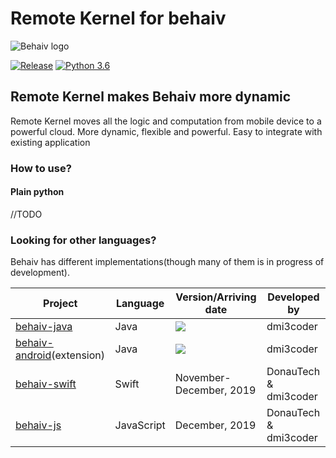# Remote Kernel for behaiv
![Behaiv logo](https://github.com/dmi3coder/behaiv-java/raw/master/docs/img/behaiv_logo.png)

[![Release](https://img.shields.io/github/v/release/donautech/behaiv-remote-kernel?include_prereleases)](https://github.com/donautech/behaiv-remote-kernel/releases) [![Python 3.6](https://img.shields.io/badge/python-3.6-blue.svg)](https://www.python.org/downloads/release/python-360/)

## Remote Kernel makes Behaiv more dynamic
Remote Kernel moves all the logic and computation from mobile device to a powerful cloud. 
More dynamic, flexible and powerful. Easy to integrate with existing application

### How to use?

#### Plain python

//TODO

 
### Looking for other languages?
Behaiv has different implementations(though many of them is in progress of development). 

| Project | Language | Version/Arriving date | Developed by |
|---------|----------|---------|--------------|
|[behaiv-java](https://github.com/dmi3coder/behaiv-java)| Java | [![](https://jitpack.io/v/dmi3coder/behaiv-java.svg)](https://jitpack.io/#dmi3coder/behaiv-java) |dmi3coder|
|[behaiv-android](https://github.com/dmi3coder/behaiv-android)(extension)| Java | [![](https://jitpack.io/v/dmi3coder/behaiv-android.svg)](https://jitpack.io/#dmi3coder/behaiv-android)| dmi3coder|
|[behaiv-swift](https://github.com/donautech/behaiv-swift)| Swift |November-December, 2019|DonauTech & dmi3coder|
|[behaiv-js]()| JavaScript | December, 2019|DonauTech & dmi3coder
